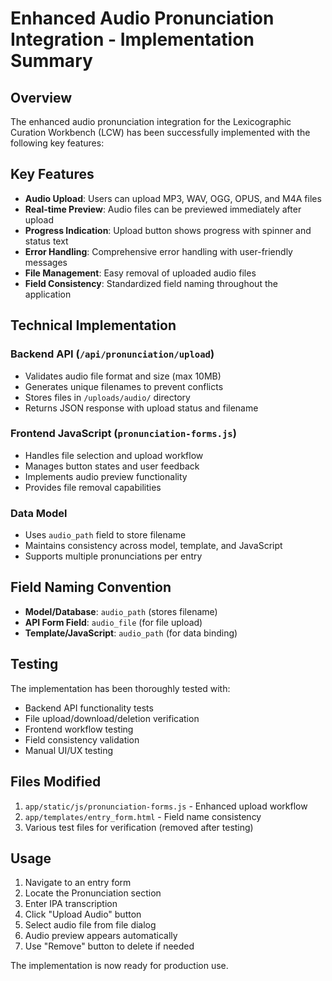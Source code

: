 # Enhanced Audio Pronunciation Integration - Implementation Summary

## Overview
The enhanced audio pronunciation integration for the Lexicographic Curation Workbench (LCW) has been successfully implemented with the following key features:

## Key Features
- **Audio Upload**: Users can upload MP3, WAV, OGG, OPUS, and M4A files
- **Real-time Preview**: Audio files can be previewed immediately after upload
- **Progress Indication**: Upload button shows progress with spinner and status text
- **Error Handling**: Comprehensive error handling with user-friendly messages
- **File Management**: Easy removal of uploaded audio files
- **Field Consistency**: Standardized field naming throughout the application

## Technical Implementation

### Backend API (`/api/pronunciation/upload`)
- Validates audio file format and size (max 10MB)
- Generates unique filenames to prevent conflicts
- Stores files in `/uploads/audio/` directory
- Returns JSON response with upload status and filename

### Frontend JavaScript (`pronunciation-forms.js`)
- Handles file selection and upload workflow
- Manages button states and user feedback
- Implements audio preview functionality
- Provides file removal capabilities

### Data Model
- Uses `audio_path` field to store filename
- Maintains consistency across model, template, and JavaScript
- Supports multiple pronunciations per entry

## Field Naming Convention
- **Model/Database**: `audio_path` (stores filename)
- **API Form Field**: `audio_file` (for file upload)
- **Template/JavaScript**: `audio_path` (for data binding)

## Testing
The implementation has been thoroughly tested with:
- Backend API functionality tests
- File upload/download/deletion verification
- Frontend workflow testing
- Field consistency validation
- Manual UI/UX testing

## Files Modified
1. `app/static/js/pronunciation-forms.js` - Enhanced upload workflow
2. `app/templates/entry_form.html` - Field name consistency
3. Various test files for verification (removed after testing)

## Usage
1. Navigate to an entry form
2. Locate the Pronunciation section
3. Enter IPA transcription
4. Click "Upload Audio" button
5. Select audio file from file dialog
6. Audio preview appears automatically
7. Use "Remove" button to delete if needed

The implementation is now ready for production use.